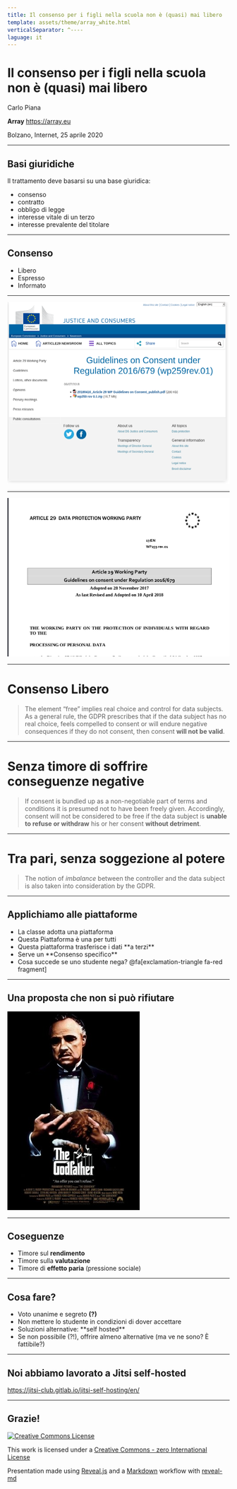 ```yaml
---
title: Il consenso per i figli nella scuola non è (quasi) mai libero
template: assets/theme/array_white.html
verticalSeparator: ^----
laguage: it
---
```



# Il consenso per i figli nella scuola non è (quasi) mai libero


Carlo Piana

**Array**
  https://array.eu

Bolzano, Internet, 25 aprile 2020

---
## Basi giuridiche

Il trattamento deve basarsi su una base giuridica:

- <span class="fragment highlight-red">consenso</span>
- contratto
- obbligo di legge
- interesse vitale di un terzo
- interesse prevalente del titolare

---

## Consenso

- <span class="fragment highlight-red">Libero</span>
- Espresso
- Informato

---

![frontespizio](assets/img/fontespizio_art29.png) <!-- .element class="center-img-large" -->


---

![frontespizio](assets/img/wp29_consent.png) <!-- .element class="center-img-large" -->

----

# Consenso Libero

> The element “free” implies real choice and control for data subjects. As a general rule, the GDPR
prescribes that if the data subject has no real choice, feels compelled to consent or will endure
negative consequences if they do not consent, then consent **will not be valid**.

----

# Senza timore di soffrire conseguenze negative

> If consent is bundled
up as a non-negotiable part of terms and conditions it is presumed not to have been freely given.
Accordingly, consent will not be considered to be free if the data subject is **unable to refuse or
withdraw** his or her consent **without detriment**.

----
# Tra pari, senza soggezione al potere

> The notion of *imbalance* between the controller
and the data subject is also taken into consideration by the GDPR.

---
## Applichiamo alle piattaforme

- <!--frag fade-in-then-semi-out --> La classe adotta una piattaforma
- <!--frag fade-in-then-semi-out --> Questa Piattaforma è una per tutti
- <!--frag--> Questa piattaforma trasferisce i dati **a terzi** <!--frag-->
- <!--frag--> Serve un **Consenso specifico** <!--frag-->
- <!--frag--> Cosa succede se uno studente nega? @fa[exclamation-triangle fa-red fragment]

----

## Una proposta che non si può rifiutare

![](assets/img/thegodfather.jpg)<!--frag fade-right center-img-large -->


---
## Coseguenze

- Timore sul **rendimento**
- Timore sulla **valutazione**
- Timore di **effetto paria** (pressione sociale)

---
## Cosa fare?

- Voto unanime e segreto **(?)** <!--frag-->
- <!--frag--> Non mettere lo studente in condizioni di dover accettare
- <!--frag--> Soluzioni alternative: **self hosted** <!--frag-->
- <!--frag--> Se non possibile (?!), offrire almeno alternative (ma ve ne sono? È fattibile?)

---
## Noi abbiamo lavorato a Jitsi self-hosted

<https://jitsi-club.gitlab.io/jitsi-self-hosting/en/>

---
<!-- bkg thanks.jpg-->

## Grazie!

<div class="bottom">

[![Creative Commons License](http://i.creativecommons.org/p/zero/1.0/88x31.png)<!-- .element: style="border-width:0" -->][CC0]

This work is licensed under a [Creative Commons - zero International License][CC0]

Presentation made using [Reveal.js][81aa3153] and a [Markdown][81aa3154] workflow with [reveal-md](https://github.com/webpro/reveal-md)

</div>

  [CC0]: http://creativecommons.org/publicdomain/zero/1.0/
  [81aa3153]: https://revealjs.com/ "Reveal"
  [81aa3154]: https://daringfireball.net/projects/markdown/syntax
